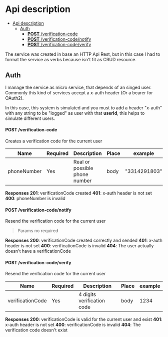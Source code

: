 # Api description

- [Api description](#api-description)
  - [Auth](#auth)
      - [**POST** /verification-code](#post-verification-code)
      - [**POST** /verification-code/notify](#post-verification-codenotify)
      - [**POST** /verification-code/verify](#post-verification-codeverify)

The service was created in base an HTTP Api Rest, but in this case I had to format the service as verbs because isn't fit as CRUD resource.

## Auth

I manage the service as micro service, that depends of an singed user. Commonly this kind of services accept a x-auth header (Or a bearer for OAuth2). 

In this case, this system is simulated and you must to add a header "x-auth" with any string to be "logged" as user with that **userId**, this helps to simulate different users.

#### **POST** /verification-code

Creates a verification code for the current user

| Name        | Required | Description                   | Place | example      |
| ----------- | -------- | ----------------------------- | ----- | ------------ |
| phoneNumber | Yes      | Real or possible phone number | body  | "3314291803" |

**Responses**
**201**: verificationCode created
**401**: x-auth header is not set
**400**: phoneNumber is invalid

#### **POST** /verification-code/notify

Resend the verification code for the current user

> Params no required

**Responses**
**200**: verificationCode created correctly and sended
**401**: x-auth header is not set
**400**: verificationCode is invalid
**404**: The user actually doesn't have a verificationCode

#### **POST** /verification-code/verify

Resend the verification code for the current user

| Name             | Required | Description                | Place | example |
| ---------------- | -------- | -------------------------- | ----- | ------- |
| verificationCode | Yes      | 4 digits verification code | body  | 1234    |

**Responses**
**200**: verificationCode is valid for the current user and exist
**401**: x-auth header is not set
**400**: verificationCode is invalid
**404**: The verification code doesn't exist